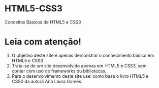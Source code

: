 # HTML5-CSS3
 Conceitos Básicos de HTML5 e CSS3

# Leia com atenção! 



1. O objetivo deste site é apenas demonstrar o conhecimento básico em HTML5 e CSS3
2. Trata-se de um site desenvolvido apenas em HTML5 e CSS3, sem contar com uso de frameworks ou bibliotecas.
3. Para o desenvolvimento deste site usei como base o livro HTML5 e CSS3 da autora Ana Laura Gomes.
